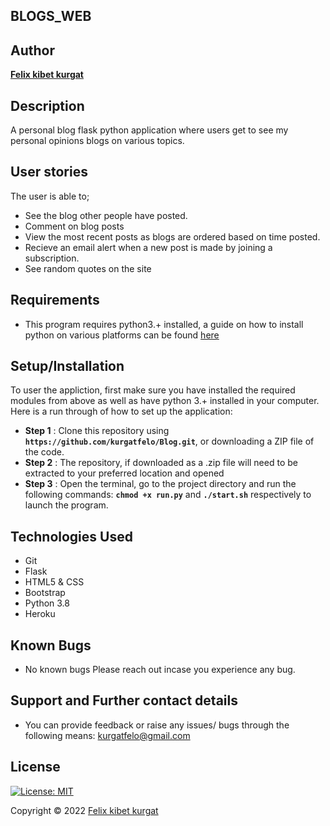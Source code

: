 ## BLOGS_WEB

## Author

[**Felix kibet kurgat**](https://github.com/kurgatfelo)

## Description

A personal blog flask python application where users get to see my personal opinions blogs on various topics. 

## User stories

The user is able to; 

* See the blog other people have posted.
* Comment on blog posts
* View the most recent posts as blogs are ordered based on time posted.
* Recieve an email alert when a new post is made by joining a subscription.
* See random quotes on the site

## Requirements

* This program requires python3.+ installed, a guide on how to install python on various platforms can be found [here](https://www.python.org/)

## Setup/Installation

To user the appliction, first make sure you have installed the required modules from above as well as have python 3.+ installed in your computer.
Here is a run through of how to set up the application:
* **Step 1** : Clone this repository using **`https://github.com/kurgatfelo/Blog.git`**, or downloading a ZIP file of the code.
* **Step 2** : The repository, if downloaded as a .zip file will need to be extracted to your preferred location and opened
* **Step 3** : Open the terminal, go to the project directory and run the following commands: **`chmod +x run.py`** and **`./start.sh`** respectively to launch the program.

## Technologies Used

* Git
* Flask
* HTML5 & CSS
* Bootstrap
* Python 3.8
* Heroku

## Known Bugs

* No known bugs
Please reach out incase you experience any bug.

## Support and Further contact details

* You can provide feedback or raise any issues/ bugs through the following means:
    kurgatfelo@gmail.com

## License

[![License: MIT](https://img.shields.io/badge/License-MIT-yellow.svg)](LICENSE)

Copyright © 2022  [Felix kibet kurgat](https://github.com/kurgatfelo)
